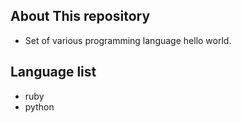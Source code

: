 ## About This repository
* Set of various programming language hello world.

## Language list
* ruby
* python
